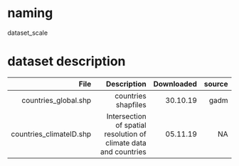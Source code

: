 # naming
dataset_scale

# dataset description
|File        |Description |Downloaded  |source      |
| ----------:| ----------:| ----------:| ----------:|  
|countries_global.shp | countries shapfiles | 30.10.19 | gadm |
|countries_climateID.shp | Intersection of spatial resolution of climate data and countries | 05.11.19 | NA |

